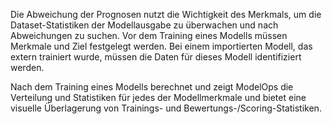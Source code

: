 Die Abweichung der Prognosen nutzt die Wichtigkeit des Merkmals, um die Dataset-Statistiken der Modellausgabe zu überwachen und nach Abweichungen zu suchen. Vor dem Training eines Modells müssen Merkmale und Ziel festgelegt werden. Bei einem importierten Modell, das extern trainiert wurde, müssen die Daten für dieses Modell identifiziert werden.

Nach dem Training eines Modells berechnet und zeigt ModelOps die Verteilung und Statistiken für jedes der Modellmerkmale und bietet eine visuelle Überlagerung von Trainings- und Bewertungs-/Scoring-Statistiken.

